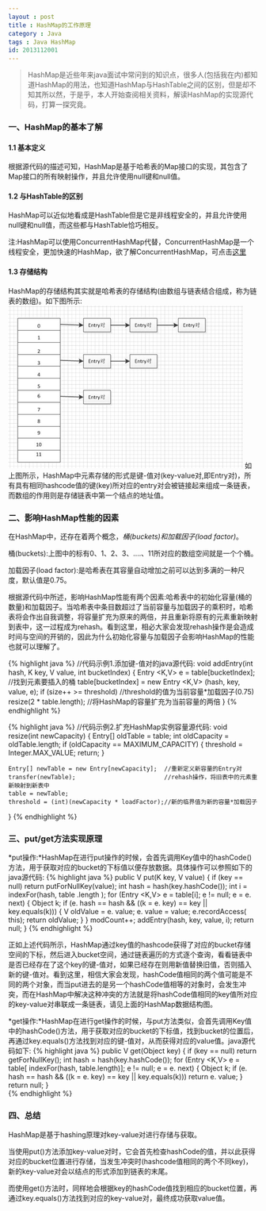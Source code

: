 ```yaml
---
layout : post
title : HashMap的工作原理
category : Java
tags : Java HashMap
id: 2013112001
---
```


> HashMap是近些年来java面试中常问到的知识点，很多人(包括我在内)都知道HashMap的用法，也知道HashMap与HashTable之间的区别，但是却不知其所以然，于是乎，本人开始查阅相关资料，解读HashMap的实现源代码，打算一探究竟。

### **一、HashMap的基本了解**

#### **1.1 基本定义**

根据源代码的描述可知，HashMap是基于哈希表的Map接口的实现，其包含了Map接口的所有映射操作，并且允许使用null键和null值。

#### **1.2 与HashTable的区别**

HashMap可以近似地看成是HashTable但是它是非线程安全的，并且允许使用null键和null值，而这些都与HashTable恰巧相反。

注:HashMap可以使用ConcurrentHashMap代替，ConcurrentHashMap是一个线程安全，更加快速的HashMap，欲了解ConcurrentHashMap，可点击[这里][concurrenthashmap]

#### **1.3 存储结构**
HashMap的存储结构其实就是哈希表的存储结构(由数组与链表结合组成，称为链表的数组)。如下图所示:
<img src="/img/posts/java/hashmap.png" alt="hashmap存储结构" />
如上图所示，HashMap中元素存储的形式是键-值对(key-value对,即Entry对)，所有具有相同hashcode值的键(key)所对应的entry对会被链接起来组成一条链表，而数组的作用则是存储链表中第一个结点的地址值。

### **二、影响HashMap性能的因素**

在HashMap中，还存在着两个概念，*桶(buckets)*和*加载因子(load factor)*。

桶(buckets):上图中的标有0、1、2、3、….、11所对应的数组空间就是一个个桶。

加载因子(load factor):是哈希表在其容量自动增加之前可以达到多满的一种尺度，默认值是0.75。

根据源代码中所述，影响HashMap性能有两个因素:哈希表中的初始化容量(桶的数量)和加载因子。当哈希表中条目数超过了当前容量与加载因子的乘积时，哈希表将会作出自我调整，将容量扩充为原来的两倍，并且重新将原有的元素重新映射到表中，这一过程成为rehash。看到这里，相必大家会发现rehash操作是会造成时间与空间的开销的，因此为什么初始化容量与加载因子会影响HashMap的性能也就可以理解了。

{% highlight java %}
//代码示例1.添加键-值对的java源代码:
void addEntry(int hash, K key, V value, int bucketIndex) {
    Entry
<K,V>
    e = table[bucketIndex];    //找到元素要插入的桶 
    table[bucketIndex] = new Entry
    <K,V>
        (hash, key, value, e);
    if (size++ >= threshold)     //threshold的值为当前容量*加载因子(0.75)
        resize(2 * table.length);   //将HashMap的容量扩充为当前容量的两倍
}
{% endhighlight %}

{% highlight java %}
//代码示例2.扩充HashMap实例容量源代码:
void resize(int newCapacity) {
    Entry[] oldTable = table;
    int oldCapacity = oldTable.length;
    if (oldCapacity == MAXIMUM_CAPACITY) {
        threshold = Integer.MAX_VALUE;
        return;
    }
 
    Entry[] newTable = new Entry[newCapacity];  //重新定义新容量的Entry对
    transfer(newTable);                         //rehash操作，将旧表中的元素重新映射到新表中
    table = newTable;
    threshold = (int)(newCapacity * loadFactor);//新的临界值为新的容量*加载因子
}
{% endhighlight %}

### **三、put/get方法实现原理**

*put操作:*HashMap在进行put操作的时候，会首先调用Key值中的hashCode()方法，用于获取对应的bucket的下标值以便存放数据。具体操作可以参照如下的java源代码:
{% highlight java %}
public V put(K key, V value) {
    if (key == null)
       return putForNullKey(value);
    int hash = hash(key.hashCode());
    int i = indexFor(hash, table .length );
    for (Entry
        <K,V>
            e = table[i]; e != null; e = e. next) {
        Object k;
        if (e. hash == hash && ((k = e. key) == key || key.equals(k))) {
           V oldValue = e. value;
           e. value = value;
           e.recordAccess( this);
           return oldValue;
         }
    }
    modCount++;
    addEntry(hash, key, value, i);
    return null; 
}
{% endhighlight %}

正如上述代码所示，HashMap通过key值的hashcode获得了对应的bucket存储空间的下标，然后进入bucket空间，通过链表遍历的方式逐个查询，看看链表中是否已经存在了这个key的键-值对，如果已经存在则用新值替换旧值，否则插入新的键-值对。看到这里，相信大家会发现，hashCode值相同的两个值可能是不同的两个对象，而当put进去的是另一个hashCode值相等的对象时，会发生冲突，而在HashMap中解决这种冲突的方法就是将hashCode值相同的key值所对应的key-value对串联成一条链表，请见上面的HashMap数据结构图。

*get操作:*HashMap在进行get操作的时候，与put方法类似，会首先调用Key值中的hashCode()方法，用于获取对应的bucket的下标值，找到bucket的位置后，再通过key.equals()方法找到对应的键-值对，从而获得对应的value值。java源代码如下:
{% highlight java %}
public V get(Object key) {
    if (key == null)
        return getForNullKey();
    int hash = hash(key.hashCode());
    for (Entry
            <K,V>
                e = table[ indexFor(hash, table.length)];
        e != null;
        e = e. next) {
            Object k;
            if (e. hash == hash && ((k = e. key) == key || key.equals(k)))
                return e. value;
        }
    return null;
}   
{% endhighlight %}

### **四、总结**

HashMap是基于hashing原理对key-value对进行存储与获取。

当使用put()方法添加key-value对时，它会首先检查hashCode的值，并以此获得对应的bucket位置进行存储，当发生冲突时(hashcode值相同的两个不同key)，新的key-value对会以结点的形式添加到链表的末尾。

而使用get()方法时，同样地会根据key的hashCode值找到相应的bucket位置，再通过key.equals()方法找到对应的key-value对，最终成功获取value值。

[concurrenthashmap]: http://www.blogjava.net/wuxufeng8080/articles/152238.html
